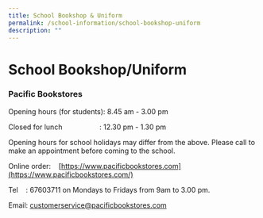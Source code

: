 ```yaml
---
title: School Bookshop & Uniform
permalink: /school-information/school-bookshop-uniform
description: ""
---
```

# **School Bookshop/Uniform**

### Pacific Bookstores

Opening hours (for students): 8.45 am - 3.00 pm

Closed for lunch                   : 12.30 pm - 1.30 pm

Opening hours for school holidays may differ from the above. Please call to make an appointment before coming to the school.

Online order:    [https://www.pacificbookstores.com](https://www.pacificbookstores.com/) 

Tel    : 67603711 on Mondays to Fridays from 9am to 3.00 pm.

Email: [customerservice@pacificbookstores.com](mailto:customerservice@pacificbookstores.com)
